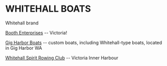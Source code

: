 # WHITEHALL BOATS

Whitehall brand

[Booth Enterprises](http://www.boothboats.com/whitehall/) -- Victoria!

[Gig Harbor Boats](http://www.ghboats.com/boats/our-boats/) -- custom boats, including Whitehall-type boats, located in Gig Harbor WA


[Whitehall Spirit Rowing Club](http://whrclub.com/boats) -- Victoria Inner Harbour
